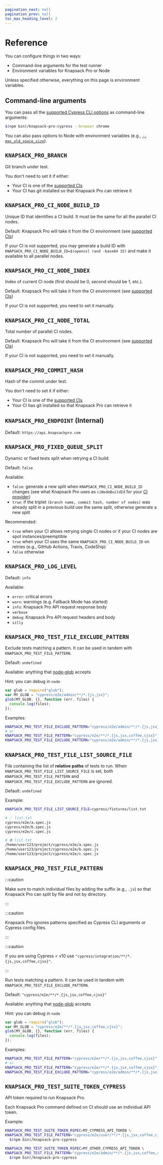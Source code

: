 ```yaml
---
pagination_next: null
pagination_prev: null
toc_max_heading_level: 2
---
```


# Reference

You can configure things in two ways:

- Command-line arguments for the test runner
- Environment variables for Knapsack Pro or Node

Unless specified otherwise, everything on this page is environment variables.

## Command-line arguments

You can pass all the [supported Cypress CLI options](https://docs.cypress.io/guides/guides/module-api#Options) as command-line arguments:

```bash
$(npm bin)/knapsack-pro-cypress --browser chrome
```

You can also pass options to Node with environment variables (e.g., [`--max_old_space_size`](troubleshooting.md#javascript-heap-out-of-memory)).

## `KNAPSACK_PRO_BRANCH`

Git branch under test.

You don't need to set it if either:

- Your CI is one of the [supported CIs](https://github.com/KnapsackPro/knapsack-pro-core-js/tree/master/src/ci-providers)
- Your CI has git installed so that Knapsack Pro can retrieve it

## `KNAPSACK_PRO_CI_NODE_BUILD_ID`

Unique ID that identifies a CI build. It must be the same for all the parallel CI nodes.

Default: Knapsack Pro will take it from the CI environment (see [supported CIs](https://github.com/KnapsackPro/knapsack-pro-core-js/tree/master/src/ci-providers))

If your CI is not supported, you may generate a build ID with `KNAPSACK_PRO_CI_NODE_BUILD_ID=$(openssl rand -base64 32)` and make it available to all parallel nodes.

## `KNAPSACK_PRO_CI_NODE_INDEX`

Index of current CI node (first should be 0, second should be 1, etc.).

Default: Knapsack Pro will take it from the CI environment (see [supported CIs](https://github.com/KnapsackPro/knapsack-pro-core-js/tree/master/src/ci-providers))

If your CI is not supported, you need to set it manually.

## `KNAPSACK_PRO_CI_NODE_TOTAL`

Total number of parallel CI nodes.

Default: Knapsack Pro will take it from the CI environment (see [supported CIs](https://github.com/KnapsackPro/knapsack-pro-core-js/tree/master/src/ci-providers))

If your CI is not supported, you need to set it manually.

## `KNAPSACK_PRO_COMMIT_HASH`

Hash of the commit under test.

You don't need to set it if either:

- Your CI is one of the [supported CIs](https://github.com/KnapsackPro/knapsack-pro-core-js/tree/master/src/ci-providers)
- Your CI has git installed so that Knapsack Pro can retrieve it

## `KNAPSACK_PRO_ENDPOINT` (Internal)

Default: `https://api.knapsackpro.com`

## `KNAPSACK_PRO_FIXED_QUEUE_SPLIT`

Dynamic or fixed tests split when retrying a CI build.

Default: `false`

Available:

- `false`: generate a new split when `KNAPSACK_PRO_CI_NODE_BUILD_ID` changes (see what Knapsack Pro uses as `ciNodeBuildId` for your [CI provider](https://github.com/KnapsackPro/knapsack-pro-core-js/tree/master/src/ci-providers))
- `true`: if the triplet `(branch name, commit hash, number of nodes)` was already split in a previous build use the same split, otherwise generate a new split

Recommended:

- `true` when your CI allows retrying single CI nodes or if your CI nodes are spot instances/preemptible
- `true` when your CI uses the same `KNAPSACK_PRO_CI_NODE_BUILD_ID` on retries (e.g., GitHub Actions, Travis, CodeShip)
- `false` otherwise

## `KNAPSACK_PRO_LOG_LEVEL`

Default: `info`

Available:

- `error`: critical errors
- `warn`: warnings (e.g. Fallback Mode has started)
- `info`: Knapsack Pro API request response body
- `verbose`
- `debug`: Knapsack Pro API request headers and body
- `silly`

## `KNAPSACK_PRO_TEST_FILE_EXCLUDE_PATTERN`

Exclude tests matching a pattern. It can be used in tandem with `KNAPSACK_PRO_TEST_FILE_PATTERN`.

Default: `undefined`

Available: anything that [node-glob](https://github.com/isaacs/node-glob#glob-primer) accepts

Hint: you can debug in `node`

```js
var glob = require("glob");
var MY_GLOB = "cypress/e2e/admin/**/*.{js,jsx}";
glob(MY_GLOB, {}, function (err, files) {
  console.log(files);
});
```

Examples:

```bash
KNAPSACK_PRO_TEST_FILE_EXCLUDE_PATTERN="cypress/e2e/admin/**/*.{js,jsx}"
# or
KNAPSACK_PRO_TEST_FILE_PATTERN="cypress/e2e/**/*.{js,jsx,coffee,cjsx}" \
KNAPSACK_PRO_TEST_FILE_EXCLUDE_PATTERN="cypress/e2e/admin/**/*.{js,jsx}"
```

## `KNAPSACK_PRO_TEST_FILE_LIST_SOURCE_FILE`

File containing the list of **relative paths** of tests to run. When `KNAPSACK_PRO_TEST_FILE_LIST_SOURCE_FILE` is set, both `KNAPSACK_PRO_TEST_FILE_PATTERN` and `KNAPSACK_PRO_TEST_FILE_EXCLUDE_PATTERN` are ignored.

Default: `undefined`

Example:

```bash
KNAPSACK_PRO_TEST_FILE_LIST_SOURCE_FILE=cypress/fixtures/list.txt

# ✅ list.txt
cypress/e2e/a.spec.js
cypress/e2e/b.spec.js
cypress/e2e/c.spec.js

# ⛔️ list.txt
/home/user123/project/cypress/e2e/a.spec.js
/home/user123/project/cypress/e2e/b.spec.js
/home/user123/project/cypress/e2e/c.spec.js
```

## `KNAPSACK_PRO_TEST_FILE_PATTERN`

:::caution

Make sure to match individual files by adding the suffix (e.g., `.js`) so that Knapsack Pro can split by file and not by directory.

:::

:::caution

Knapsack Pro ignores patterns specified as Cypress CLI arguments or Cypress config files.

:::

:::caution

If you are using Cypress < v10 use `"cypress/integration/**/*.{js,jsx,coffee,cjsx}"`.

:::

Run tests matching a pattern. It can be used in tandem with `KNAPSACK_PRO_TEST_FILE_EXCLUDE_PATTERN`.

Default: `"cypress/e2e/**/*.{js,jsx,coffee,cjsx}"`

Available: anything that [node-glob](https://github.com/isaacs/node-glob#glob-primer) accepts

Hint: you can debug in `node`

```js
var glob = require("glob");
var MY_GLOB = "cypress/e2e/**/*.{js,jsx,coffee,cjsx}";
glob(MY_GLOB, {}, function (err, files) {
  console.log(files);
});
```

Examples:

```bash
KNAPSACK_PRO_TEST_FILE_PATTERN="cypress/e2e/**/*.{js,jsx,coffee,cjsx}"
# or
KNAPSACK_PRO_TEST_FILE_PATTERN="cypress/e2e/**/*.{js,jsx,coffee,cjsx}" \
KNAPSACK_PRO_TEST_FILE_EXCLUDE_PATTERN="cypress/e2e/admin/**/*.{js,jsx}"
```

## `KNAPSACK_PRO_TEST_SUITE_TOKEN_CYPRESS`

API token required to run Knapsack Pro.

Each Knapsack Pro command defined on CI should use an individual API token.

Example:

```bash
KNAPSACK_PRO_TEST_SUITE_TOKEN_RSPEC=MY_CYPRESS_API_TOKEN \
KNAPSACK_PRO_TEST_FILE_PATTERN="cypress/e2e/user/**/*.{js,jsx,coffee,cjsx}" \
  $(npm bin)/knapsack-pro-cypress

KNAPSACK_PRO_TEST_SUITE_TOKEN_RSPEC=MY_OTHER_CYPRESS_API_TOKEN \
KNAPSACK_PRO_TEST_FILE_PATTERN="cypress/e2e/admin/**/*.{js,jsx,coffee,cjsx}" \
  $(npm bin)/knapsack-pro-cypress
```
